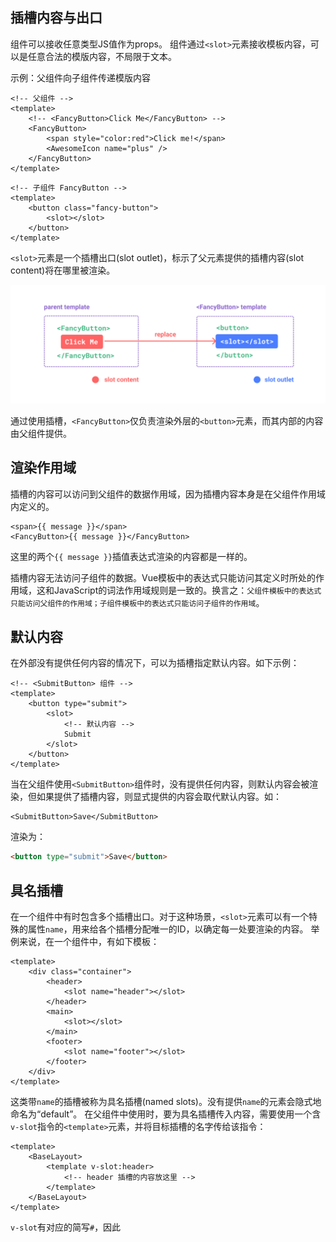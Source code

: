 ## 插槽内容与出口
组件可以接收任意类型JS值作为props。
组件通过`<slot>`元素接收模板内容，可以是任意合法的模版内容，不局限于文本。

示例：父组件向子组件传递模版内容

```vue
<!-- 父组件 -->
<template>
    <!-- <FancyButton>Click Me</FancyButton> -->
    <FancyButton>
        <span style="color:red">Click me!</span>
        <AwesomeIcon name="plus" />
    </FancyButton>
</template>
```

```vue
<!-- 子组件 FancyButton -->
<template>
    <button class="fancy-button">
        <slot></slot>
    </button>
</template>
```

`<slot>`元素是一个插槽出口(slot outlet)，标示了父元素提供的插槽内容(slot content)将在哪里被渲染。

![slot](assets/slots_content_outlet.png)

通过使用插槽，`<FancyButton>`仅负责渲染外层的`<button>`元素，而其内部的内容由父组件提供。

## 渲染作用域
插槽的内容可以访问到父组件的数据作用域，因为插槽内容本身是在父组件作用域内定义的。

```vue
<span>{{ message }}</span>
<FancyButton>{{ message }}</FancyButton>
```

这里的两个`{{ message }}`插值表达式渲染的内容都是一样的。

插槽内容无法访问子组件的数据。Vue模板中的表达式只能访问其定义时所处的作用域，这和JavaScript的词法作用域规则是一致的。换言之：`父组件模板中的表达式只能访问父组件的作用域；子组件模板中的表达式只能访问子组件的作用域`。

## 默认内容
在外部没有提供任何内容的情况下，可以为插槽指定默认内容。如下示例：

```vue
<!-- <SubmitButton> 组件 -->
<template>
    <button type="submit">
        <slot>
            <!-- 默认内容 -->
            Submit
        </slot>
    </button>
</template>
```

当在父组件使用`<SubmitButton>`组件时，没有提供任何内容，则默认内容会被渲染，但如果提供了插槽内容，则显式提供的内容会取代默认内容。如：

```vue
<SubmitButton>Save</SubmitButton>
```

渲染为：

```html
<button type="submit">Save</button>
```

## 具名插槽
在一个组件中有时包含多个插槽出口。对于这种场景，`<slot>`元素可以有一个特殊的属性`name`，用来给各个插槽分配唯一的ID，以确定每一处要渲染的内容。
举例来说，在一个<BaseLayout>组件中，有如下模板：

```vue
<template>
    <div class="container">
        <header>
            <slot name="header"></slot>
        </header>
        <main>
            <slot></slot>
        </main>
        <footer>
            <slot name="footer"></slot>
        </footer>
    </div>
</template>
```

这类带`name`的插槽被称为具名插槽(named slots)。没有提供`name`的<slot>元素会隐式地命名为“default”。
在父组件中使用<BaseLayout>时，要为具名插槽传入内容，需要使用一个含`v-slot`指令的`<template>`元素，并将目标插槽的名字传给该指令：

```vue
<template>
    <BaseLayout>
        <template v-slot:header>
            <!-- header 插槽的内容放这里 -->
        </template>
    </BaseLayout>
</template>
```

`v-slot`有对应的简写`#`，因此<template v-slot:header>可以简写为`<template #header>`。

![具名插槽图示](assets/named-slots.png)

下面给出完整的向<BaseLayout>传递插槽内容的代码：

```vue
<template>
    <BaseLayout>
        <template #header>
            <h1>Here might be a page title</h1>
        </template>

        <template #default>
            <p>A paragraph for the main content.</p>
            <p>And another one.</p>
        </template>

        <template #footer>
            <p>Here's some contact info</p>
        </template>
    </BaseLayout>
</template>
```

当一个组件`同时接收`默认插槽和具名插槽时，所有位于顶级的`非<template>节点`都被隐式地视为默认插槽的内容。所以上面也可以写成：

```vue
<template>
    <BaseLayout>
        <template #header>
            <h1>Here might be a page title</h1>
        </template>

        <!-- 隐式的默认插槽 -->
        <p>A paragraph for the main content.</p>
        <p>And another one.</p>

        <template #footer>
            <p>Here's some contact info</p>
        </template>
    </BaseLayout>
</template>
```

现在<template>元素中的所有内容都将被传递到相应的插槽。最终渲染出的HTML如下：

```html
<div class="container">
  <header>
    <h1>Here might be a page title</h1>
  </header>
  <main>
    <p>A paragraph for the main content.</p>
    <p>And another one.</p>
  </main>
  <footer>
    <p>Here's some contact info</p>
  </footer>
</div>
```

## 条件插槽
有时需要根据内容是否被传入插槽来渲染某些内容。可以结合使用`$slots`属性与`v-if`来实现。
在下面的示例中，定义了一个卡片组件，它拥有三个条件插槽：header、footer和default。当header、footer或default的内容存在时，我们希望包装它以提供额外的样式：

```vue
<template>
  <div class="card">
    <div v-if="$slots.header" class="card-header">
      <slot name="header" />
    </div>

    <div v-if="$slots.default" class="card-content">
      <slot />
    </div>

    <div v-if="$slots.footer" class="card-footer">
      <slot name="footer" />
    </div>
  </div>
</template>
```

## 动态插槽名
动态指令参数对`v-slot`指令也有效，允许我们为插槽分配一个动态的参数名。
示例：

```vue
<template>
    <BaseLayout>
        <template v-slot:[dynamicSlotName]>
        </template>

        <template #[dynamicSlotName]>
        </template>
    </BaseLayout>
</template>
```

## 作用域插槽
在上面的渲染作用域中我们讨论到，插槽的内容无法访问到子组件的状态。然而在某些场景下插槽的内容可能想要同时使用父组件域内和子组件域内的数据。要做到这一点：可以像对组件传递props那样，向一个插槽的出口上传递属性：

```vue
<!-- <MyComponent> 的模板 -->
<template>
    <div>
        <slot :text="greetingMessage" :count="1"></slot>
    </div>
</template>
```

当需要接收插槽`props`时，默认插槽和具名插槽的使用方式有一些小区别。
下面我们将先展示默认插槽如何接受`props`，通过子组件标签上的`v-slot`指令，直接接收到了一个插槽 props对象：

```vue
<template>
    <!-- （`slotProps`是父组件自定义的变量名，用于接收插槽props对象） -->
    <MyComponent v-slot="slotProps">
        {{ slotProps.text }} {{ slotProps.count }}
    </MyComponent>
</template>
```

![具名插槽图示](assets/scoped-slots.svg)

子组件传入插槽的`props`作为了`v-slot`指令的值，可以在插槽内的表达式中访问。
也可以在`v-slot`中使用解构：

```vue
<template>
    <MyComponent v-slot="{ text, count }">
        {{ text }} {{ count }}
    </MyComponent>
</template>
```

### 具名作用域插槽
具名作用域插槽的工作方式也是类似的，插槽props可以作为`v-slot`指令的值被访问到：`v-slot:name="slotProps"`。当使用缩写时是这样：

```vue
<template>
    <MyComponent>
        <template #header="headerProps">
            {{ headerProps }}
        </template>

        <template #default="defaultProps">
            {{ defaultProps }}
        </template>

        <template #footer="footerProps">
            {{ footerProps }}
        </template>
    </MyComponent>
</template>
```

向具名插槽中传入props：

```vue
<template>
    <slot name="header" message="hello"></slot>
</template>
```

注意插槽上的name是一个Vue特别保留的属性，不会作为props传递给插槽。因此最终`headerProps`的结果是{ message: 'hello' }。

如果你同时使用了具名插槽与默认插槽，则需要为默认插槽显式使用<template>标签。尝试直接为组件添加v-slot指令将导致编译错误。这是为了避免因默认插槽的props的作用域而困惑。举例：

```vue
<template>
    <!-- <MyComponent> template -->
    <div>
        <slot :message="hello"></slot>
        <slot name="footer" ></slot>
    </div>
</template>
```

```vue
<template>
    <!-- 该模板无法编译 -->
    <MyComponent v-slot="{ message }">
        <p>{{ message }}</p>
        <template #footer>
            <!-- message 属于默认插槽，此处不可用 -->
            <p>{{ message }}</p>
        </template>
    </MyComponent>
</template>
```

为默认插槽使用显式的<template>标签有助于更清晰地指出message属性在其他插槽中不可用：

```vue
<template>
    <MyComponent>
        <!-- 使用显式的默认插槽 -->
        <template #default="{ message }">
            <p>{{ message }}</p>
        </template>

        <template #footer>
            <p>Here's some contact info</p>
        </template>
    </MyComponent>
</template>
```

### 高级列表组件示例
<FancyList>组件的例子：

```vue
<template>
    <FancyList :api-url="url" :per-page="10">
        <template #item="{ body, username, likes }">
            <div class="item">
            <p>{{ body }}</p>
            <p>by {{ username }} | {{ likes }} likes</p>
            </div>
        </template>
    </FancyList>
</template>
```

```vue
<!-- 子组件 FancyList -->
<script>
  export default {
    props: ["api-url", "per-page"],
    data() {
      return {
        items: [],
      }
    },
    mounted() {
      // mock remote data fetching
      setTimeout(() => {
        this.items = [
          { body: "Scoped Slots Guide", username: "Evan You", likes: 20 },
          { body: "Vue Tutorial", username: "Natalia Tepluhina", likes: 10 },
        ]
      }, 1000)
    },
  }
</script>

<template>
  <ul>
    <li v-if="!items.length">Loading...</li>
    <li v-for="item in items" :key="item.likes">
      <slot name="item" v-bind="item"></slot>
    </li>
  </ul>
</template>

<style scoped>
  ul {
    list-style-type: none;
    padding: 5px;
    background: linear-gradient(315deg, #42d392 25%, #647eff);
  }
  li {
    padding: 5px 20px;
    margin: 10px;
    background: #fff;
    color: black;
  }
</style>
```

### 无渲染组件
上面的<FancyList>案例同时封装了可重用的逻辑（数据获取、分页等）和视图输出，但也将部分视图输出通过作用域插槽交给了消费者组件来管理。

`如果一些组件可能只包括了逻辑而不需要自己渲染内容，视图输出通过作用域插槽全权交给了消费者组件。我们将这种类型的组件称为无渲染组件。`

这里有一个无渲染组件的例子，一个封装了追踪当前鼠标位置逻辑的组件：

```vue
<!-- 父组件 -->
<template>
    <MouseTracker v-slot="{ x, y }">
        Mouse is at: {{ x }}, {{ y }}
    </MouseTracker>
</template>
```

```vue
<!-- 子组件 MouseTracker -->
<script>
  export default {
    data() {
      return {
        mouseX: 0,
        mouseY: 0,
      }
    },
    methods: {
      trackMouse(e) {
        // this.mouseX = e.clientX
        // this.mouseY = e.clientY
        this.mouseX = e.pageX
        this.mouseY = e.pageY
      },
    },
    mounted() {
      window.addEventListener("mousemove", this.trackMouse)
    },
    unmounted() {
      window.removeEventListener("mousemove", this.trackMouse)
    },
  }
</script>

<template>
    <!-- x、y是作用域插槽上使用的属性，用于将子组件的数据传递给父组件 -->
    <slot :x="mouseX" :y="mouseY"></slot>
</template>
```

虽然这个模式很有趣，但大部分能用无渲染组件实现的功能都可以通过组合式API 以另一种更高效的方式实现，并且还不会带来额外组件嵌套的开销。